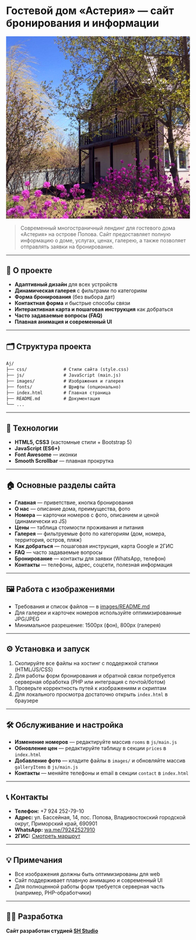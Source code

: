 # Гостевой дом «Астерия» — сайт бронирования и информации

![Логотип или фото дома](images/house-front.jpg)

> Современный многостраничный лендинг для гостевого дома «Астерия» на острове Попова. Сайт предоставляет полную информацию о доме, услугах, ценах, галерею, а также позволяет отправлять заявки на бронирование.

---

## 🌊 О проекте

- **Адаптивный дизайн** для всех устройств
- **Динамическая галерея** с фильтрами по категориям
- **Форма бронирования** (без выбора дат)
- **Контактная форма** и быстрые способы связи
- **Интерактивная карта и пошаговая инструкция** как добраться
- **Часто задаваемые вопросы (FAQ)**
- **Плавная анимация и современный UI**

---

## 🗂️ Структура проекта

```
Aj/
├── css/              # Стили сайта (style.css)
├── js/               # JavaScript (main.js)
├── images/           # Изображения и галерея
├── fonts/            # Шрифты (опционально)
├── index.html        # Главная страница
├── README.md         # Документация
└── ...
```

---

## 🚀 Технологии

- **HTML5, CSS3** (кастомные стили + Bootstrap 5)
- **JavaScript (ES6+)**
- **Font Awesome** — иконки
- **Smooth Scrollbar** — плавная прокрутка

---

## 🏠 Основные разделы сайта

- **Главная** — приветствие, кнопка бронирования
- **О нас** — описание дома, преимущества, фото
- **Номера** — карточки номеров с фото, описанием и ценой (динамически из JS)
- **Цены** — таблица стоимости проживания и питания
- **Галерея** — фильтруемые фото по категориям (дом, номера, территория, остров, пляж)
- **Как добраться** — пошаговая инструкция, карта Google и 2ГИС
- **FAQ** — часто задаваемые вопросы
- **Бронирование** — контакты для заявки (WhatsApp, телефон)
- **Контакты** — телефоны, адрес, соцсети, полезная информация

---

## 🖼️ Работа с изображениями

- Требования и список файлов — в [images/README.md](images/README.md)
- Для галереи и карточек номеров используйте оптимизированные JPG/JPEG
- Минимальное разрешение: 1500px (фон), 800px (галерея)

---

## ⚙️ Установка и запуск

1. Скопируйте все файлы на хостинг с поддержкой статики (HTML/JS/CSS)
2. Для работы форм бронирования и обратной связи потребуется серверная обработка (PHP или интеграция с почтой/ботом)
3. Проверьте корректность путей к изображениям и скриптам
4. Для локального просмотра достаточно открыть `index.html` в браузере

---

## 🛠️ Обслуживание и настройка

- **Изменение номеров** — редактируйте массив `rooms` в `js/main.js`
- **Обновление цен** — редактируйте таблицу в секции `prices` в `index.html`
- **Добавление фото** — кладите файлы в `images/` и обновляйте массив `galleryItems` в `js/main.js`
- **Контакты** — меняйте телефоны и email в секции `contact` в `index.html`

---

## 📞 Контакты

- **Телефон:** +7 924 252-79-10
- **Адрес:** ул. Бассейная, 14, пос. Попова, Владивостокский городской округ, Приморский край, 690901
- **WhatsApp:** [wa.me/79242527910](https://wa.me/79242527910)
- **2ГИС:** [Смотреть маршрут](https://go.2gis.com/KPeh6)

---

## 💡 Примечания

- Все изображения должны быть оптимизированы для web
- Сайт поддерживает плавную анимацию и современный UI
- Для полноценной работы форм требуется серверная часть (например, PHP-обработчики)

---

## 👨‍💻 Разработка

**Сайт разработан студией [SH Studio](https://shstudio.ru)** 